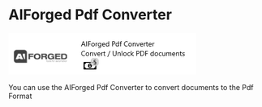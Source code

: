 # AIForged Pdf Converter



![](../assets/52.png)

You can use the AIForged Pdf Converter to convert documents to the Pdf Format

